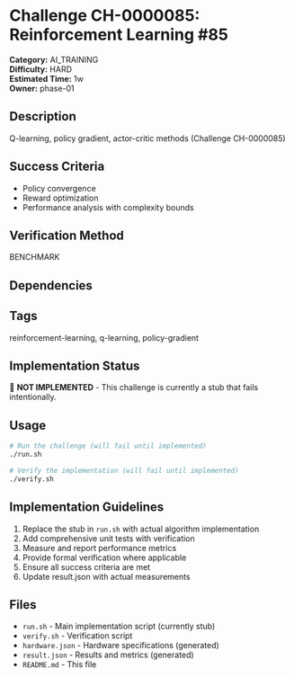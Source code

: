 # Challenge CH-0000085: Reinforcement Learning #85

**Category:** AI_TRAINING  
**Difficulty:** HARD  
**Estimated Time:** 1w  
**Owner:** phase-01  

## Description

Q-learning, policy gradient, actor-critic methods (Challenge CH-0000085)

## Success Criteria

- Policy convergence
- Reward optimization
- Performance analysis with complexity bounds

## Verification Method

BENCHMARK

## Dependencies



## Tags

reinforcement-learning, q-learning, policy-gradient

## Implementation Status

🚧 **NOT IMPLEMENTED** - This challenge is currently a stub that fails intentionally.

## Usage

```bash
# Run the challenge (will fail until implemented)
./run.sh

# Verify the implementation (will fail until implemented) 
./verify.sh
```

## Implementation Guidelines

1. Replace the stub in `run.sh` with actual algorithm implementation
2. Add comprehensive unit tests with verification
3. Measure and report performance metrics
4. Provide formal verification where applicable
5. Ensure all success criteria are met
6. Update result.json with actual measurements

## Files

- `run.sh` - Main implementation script (currently stub)
- `verify.sh` - Verification script
- `hardware.json` - Hardware specifications (generated)
- `result.json` - Results and metrics (generated)
- `README.md` - This file
